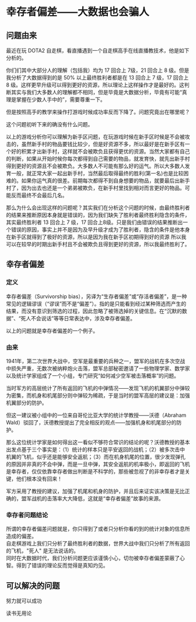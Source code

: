 # 幸存者偏差——大数据也会骗人

## 问题由来

最近在玩 DOTA2 自走棋，看直播遇到一个自走棋高手在线直播教技术，他是如下分析的。  

你们们其中大部分人的理解（包括我）均为 17 回合上 7级，21 回合上 8 级。但是我分析了大数据得到的是 50% 以上最终胜利者都是在 13 回合上 7 级，17 回合上 8 级。这样更早升级可以得到更好的资源，所以理论上这样操作才是最好的。这判断其实与我们大多数人的理解都不相同，但是毕竟是大数据分析，毕竟有可能“真理是掌握在少数人手中的”，需要尊重一下。   

但是按照高手的教学来操作打游戏时候成功率反而下降了。问题究竟出在哪里呢？

这个问题初听下来的确没有什么问题。   

以上的游戏分析你可以理解为新手区问题，在玩游戏时候在新手区时候是不会被攻击的，虽然新手村的物品要钱比较少，但是好资源不多，所以最好是在新手区有一个好的积累才出新手村，这样就不会被欺负且获得更优的资源。当然大家都有自己的判断，如果从开始时候你每次都得到自己需要的物品，就发育快，就先出新手村得到更好的资源且不会被欺负。大多数人不可能有那么好的运气。所以大多数人发育一般，就正常大家一起出新手村，当然最后取得最终的胜利(第一名)也是比较困难的。如果你运气真的很差。前期每次都得不到自身想要的物品，就要最后出新手村了，因为出去也还是一个弟弟被欺负，在新手村里找到相对而言更好的物品。可能反而最终不会最后几名。   

那么为什么会出现这样的问题呢？其实我们在分析这个问题的时候，由最终胜利者的结果来推断原因本身就是错误的，因为我们缺失了胜利者最终胜利隐含的条件，其实最终胜利者 13 回合上 7 级，17 回合上8级。只是我们由错误的结果推断出一个错误的原因，事实上并不是因为及早升级才成为了胜利者，隐含的条件是他本身在新手区就得到了极好的资源，所以是因为我在新手区初期得到好的资源 所以我可以在较早的时期出新手村且不会被欺负且得到更好的资源，所以我最终胜利了。

## 幸存者偏差

### 定义
幸存者偏差（Survivorship bias），另译为“生存者偏差”或“存活者偏差”，是一种常见的逻辑谬误（“谬误”而不是“偏差”）。指的是只能看到经过某种筛选而产生的结果，而没有意识到筛选的过程，因此忽略了被筛选掉的关键信息。在“沉默的数据”、“死人不会说话”等等日常表达中，涉及幸存者偏差。

以上的问题就是幸存者偏差的一个例子。

### 由来

1941年，第二次世界大战中，空军是最重要的兵种之一，盟军的战机在多次空战中损失严重，无数次被纳粹炮火击落，盟军总部秘密邀请了一些物理学家、数学家以及统计学家组成了一个小组，专门研究“如何减少空军被击落概率”的问题。

当时军方的高层统计了所有返回的飞机的中弹情况——发现飞机的机翼部分中弹较为密集，而机身和机尾部分则中弹较为稀疏，于是当时的盟军高层的建议是：加强机翼部分的防护。


但这一建议被小组中的一位来自哥伦比亚大学的统计学教授——沃德（Abraham Wald）驳回了，沃德教授提出了完全相反的观点——加强机身和机尾部分的防护。

那么这位统计学家是如何得出这一看似不够符合常识的结论的呢？沃德教授的基本出发点基于三个事实是：（1）统计的样本只是平安返回的战机；（2）被多次击中机翼的飞机，似乎还是能够安全返航；（3）而在机身机尾的位置，很少发现弹孔的原因并非真的不会中弹，而是一旦中弹，其安全返航的机率极小，即返回的飞机是幸存者，仅仅依靠幸存者做出判断是不科学的，那些被忽视了的非幸存者才是关键，他们根本没有回来！

军方采用了教授的建议，加强了机尾和机身的防护，并且后来证实该决策是无比正确的，盟军战机的击落率大大降低，这就是“幸存者偏差”故事的来源。

### 幸存者问题结论
所谓的幸存者偏差问题就是，你只得到了或者只分析你看的到的统计对象的信息所造成的偏差。   
自走棋游戏上我们只分析了最终胜利者的数据，世界大战中我们只分析了所有返回的飞机，"死人" 是无法说话的。   
同时在大数据时代，我们分析问题更应该谨慎小心，切勿被幸存者偏差蒙蔽了心智。得到了错误的理论反而觉得是真知灼见。

## 可以解决的问题

努力就可以成功  

读书无用论

<Valine></Valine>
